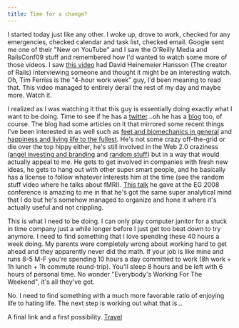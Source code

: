 ```yaml
---
title: Time for a change?
---
```


I started today just like any other.  I woke up, drove to work, checked for any emergencies, checked calendar and task list, checked email.  Google sent me one of their "New on YouTube" and I saw the O'Reilly Media and RailsConf09 stuff and remembered how I'd wanted to watch some more of those videos.  I saw [this video](http://www.youtube.com/watch?v=CUJGOq46jC8) had David Heinemeier Hansson (The creator of Rails) interviewing someone and thought it might be an interesting watch.  Oh, Tim Ferriss is the "4-hour work week" guy, I'd been meaning to read that.  This video managed to entirely derail the rest of my day and maybe more.  Watch it.

I realized as I was watching it that this guy is essentially doing exactly what I want to be doing.  Time to see if he has a [twitter](http://www.twitter.com/tferriss)...oh he has a [blog](http://www.fourhourworkweek.com/blog/) too, of course.  The blog had some articles on it that mirrored some recent things I've been interested in as well such as [feet and biomechanics in general](http://www.fourhourworkweek.com/blog/2009/05/07/vibram-five-fingers-shoes/) and [happiness and living life to the fullest](http://www.fourhourworkweek.com/blog/2009/04/24/on-the-shortness-of-life-an-introduction-to-seneca/).  He's not some crazy off-the-grid or die over the top hippy either, he's still involved in the Web 2.0 craziness ([angel investing and branding](http://www.fourhourworkweek.com/blog/2009/03/31/kevin-rose-and-tim-ferriss-discuss-naming-companies-angel-investing/) and [random stuff](http://www.fourhourworkweek.com/blog/2009/05/15/tim-ferriss-and-kevin-rose-random-episode-2/)) but in a way that would actually appeal to me.  He gets to get involved in companies with fresh new ideas, he gets to hang out with other super smart people, and he basically has a license to follow whatever interests him at the time (see the random stuff video where he talks about fMRI).  [This talk](http://www.ted.com/index.php/talks/tim_ferriss_smash_fear_learn_anything.html) he gave at the EG 2008 conference is amazing to me in that he's got the same super analytical mind that I do but he's somehow managed to organize and hone it where it's actually useful and not crippling.

This is what I need to be doing.  I can only play computer janitor for a stuck in time company just a while longer before I just get too beat down to try anymore.  I need to find something that I love spending these 40 hours a week doing.  My parents were completely wrong about working hard to get ahead and they apparently never did the math.  If your job is like mine and runs 8-5 M-F you're spending 10 hours a day committed to work (8h work + 1h lunch + 1h commute round-trip).  You'll sleep 8 hours and be left with 6 hours of personal time.  No wonder "Everybody's Working For The Weekend", it's all they've got.

No.  I need to find something with a much more favorable ratio of enjoying life to hating life.  The next step is working out what that is...

A final link and a first possibility.  [Travel](http://www.iwillteachyoutoberich.com/blog/cheap-travel/)
